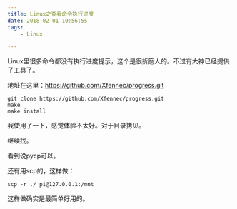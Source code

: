 ```yaml
---
title: Linux之查看命令执行进度
date: 2018-02-01 10:56:55
tags:
	- Linux

---
```




Linux里很多命令都没有执行进度提示，这个是很折磨人的。不过有大神已经提供了工具了。

地址在这里：https://github.com/Xfennec/progress.git

```
git clone https://github.com/Xfennec/progress.git
make
make install
```

我使用了一下，感觉体验不太好。对于目录拷贝。

继续找。

看到说pycp可以。

还有用scp的，这样做：

```
scp -r ./ pi@127.0.0.1:/mnt
```

这样做确实是最简单好用的。




